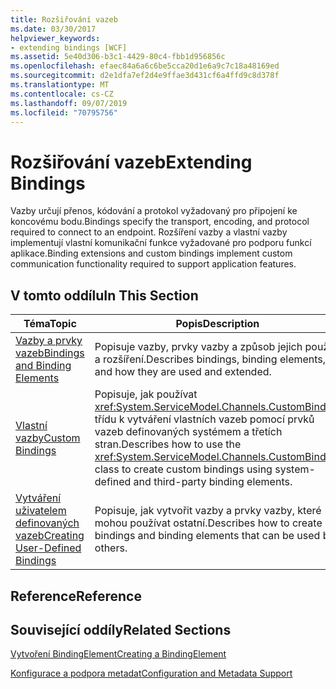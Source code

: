 ```yaml
---
title: Rozšiřování vazeb
ms.date: 03/30/2017
helpviewer_keywords:
- extending bindings [WCF]
ms.assetid: 5e40d306-b3c1-4429-80c4-fbb1d956856c
ms.openlocfilehash: efaec84a6a6c6be5cca20d1e6a9c7c18a48169ed
ms.sourcegitcommit: d2e1dfa7ef2d4e9ffae3d431cf6a4ffd9c8d378f
ms.translationtype: MT
ms.contentlocale: cs-CZ
ms.lasthandoff: 09/07/2019
ms.locfileid: "70795756"
---
```

# <a name="extending-bindings"></a><span data-ttu-id="07103-102">Rozšiřování vazeb</span><span class="sxs-lookup"><span data-stu-id="07103-102">Extending Bindings</span></span>
<span data-ttu-id="07103-103">Vazby určují přenos, kódování a protokol vyžadovaný pro připojení ke koncovému bodu.</span><span class="sxs-lookup"><span data-stu-id="07103-103">Bindings specify the transport, encoding, and protocol required to connect to an endpoint.</span></span> <span data-ttu-id="07103-104">Rozšíření vazby a vlastní vazby implementují vlastní komunikační funkce vyžadované pro podporu funkcí aplikace.</span><span class="sxs-lookup"><span data-stu-id="07103-104">Binding extensions and custom bindings implement custom communication functionality required to support application features.</span></span>  
  
## <a name="in-this-section"></a><span data-ttu-id="07103-105">V tomto oddílu</span><span class="sxs-lookup"><span data-stu-id="07103-105">In This Section</span></span>  
  
|<span data-ttu-id="07103-106">Téma</span><span class="sxs-lookup"><span data-stu-id="07103-106">Topic</span></span>|<span data-ttu-id="07103-107">Popis</span><span class="sxs-lookup"><span data-stu-id="07103-107">Description</span></span>|  
|-----------|-----------------|  
|[<span data-ttu-id="07103-108">Vazby a prvky vazeb</span><span class="sxs-lookup"><span data-stu-id="07103-108">Bindings and Binding Elements</span></span>](bindings-and-binding-elements.md)|<span data-ttu-id="07103-109">Popisuje vazby, prvky vazby a způsob jejich použití a rozšíření.</span><span class="sxs-lookup"><span data-stu-id="07103-109">Describes bindings, binding elements, and how they are used and extended.</span></span>|  
|[<span data-ttu-id="07103-110">Vlastní vazby</span><span class="sxs-lookup"><span data-stu-id="07103-110">Custom Bindings</span></span>](custom-bindings.md)|<span data-ttu-id="07103-111">Popisuje, jak používat <xref:System.ServiceModel.Channels.CustomBinding> třídu k vytváření vlastních vazeb pomocí prvků vazeb definovaných systémem a třetích stran.</span><span class="sxs-lookup"><span data-stu-id="07103-111">Describes how to use the <xref:System.ServiceModel.Channels.CustomBinding> class to create custom bindings using system-defined and third-party binding elements.</span></span>|  
|[<span data-ttu-id="07103-112">Vytváření uživatelem definovaných vazeb</span><span class="sxs-lookup"><span data-stu-id="07103-112">Creating User-Defined Bindings</span></span>](creating-user-defined-bindings.md)|<span data-ttu-id="07103-113">Popisuje, jak vytvořit vazby a prvky vazby, které mohou používat ostatní.</span><span class="sxs-lookup"><span data-stu-id="07103-113">Describes how to create bindings and binding elements that can be used by others.</span></span>|  
  
## <a name="reference"></a><span data-ttu-id="07103-114">Reference</span><span class="sxs-lookup"><span data-stu-id="07103-114">Reference</span></span>  
  
## <a name="related-sections"></a><span data-ttu-id="07103-115">Související oddíly</span><span class="sxs-lookup"><span data-stu-id="07103-115">Related Sections</span></span>  
 [<span data-ttu-id="07103-116">Vytvoření BindingElement</span><span class="sxs-lookup"><span data-stu-id="07103-116">Creating a BindingElement</span></span>](creating-a-bindingelement.md)  
  
 [<span data-ttu-id="07103-117">Konfigurace a podpora metadat</span><span class="sxs-lookup"><span data-stu-id="07103-117">Configuration and Metadata Support</span></span>](configuration-and-metadata-support.md)
